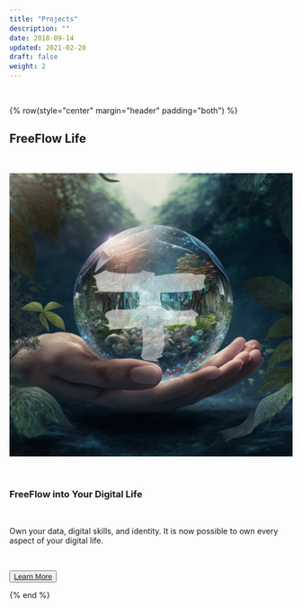 ```yaml
---
title: "Projects"
description: ""
date: 2018-09-14
updated: 2021-02-20
draft: false
weight: 2
---
```


<div class="container mx-auto">

<br>

<!-- section 1 (co-found) -->

{% row(style="center" margin="header" padding="both") %}

## FreeFlow Life

<br>

![Image](img/ff.png#medium#mx-auto)

<br>

### FreeFlow into Your Digital Life


<br>

<p>
Own your data, digital skills, and identity. It is now possible to own every aspect of your digital life.
</p>

<br>

<button>[Learn More](https://www.freeflow.life/)</button>

{% end %}

</div>


